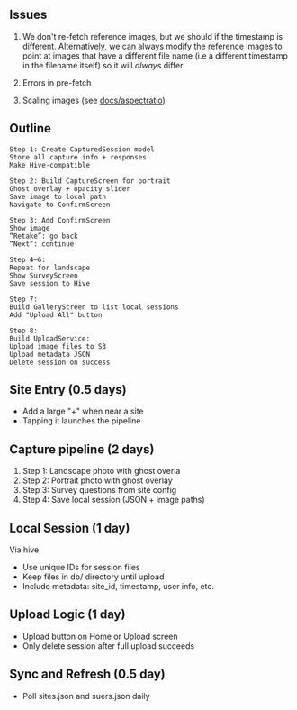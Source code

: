 
## Issues 

1. We don't re-fetch reference images, but we should if the timestamp is different. Alternatively, we can always modify the reference images to point at images that have a different file name (i.e a different timestamp in the filename itself) so it will _always_ differ.

2. Errors in pre-fetch

3. Scaling images (see [docs/aspectratio](./aspectratio.md))


## Outline
```
Step 1: Create CapturedSession model
Store all capture info + responses
Make Hive-compatible

Step 2: Build CaptureScreen for portrait
Ghost overlay + opacity slider
Save image to local path
Navigate to ConfirmScreen

Step 3: Add ConfirmScreen
Show image
“Retake”: go back
“Next”: continue

Step 4–6:
Repeat for landscape
Show SurveyScreen
Save session to Hive

Step 7:
Build GalleryScreen to list local sessions
Add "Upload All" button

Step 8:
Build UploadService:
Upload image files to S3
Upload metadata JSON
Delete session on success
```

## Site Entry (0.5 days)

* Add a large "+" when near a site 
* Tapping it launches the pipeline

## Capture pipeline (2 days)

1. Step 1: Landscape photo with ghost overla
2. Step 2: Portrait photo with ghost overlay
3. Step 3: Survey questions from site config
4. Step 4: Save local session (JSON + image paths)

## Local Session (1 day)

Via hive

* Use unique IDs for session files
* Keep files in db/ directory until upload
* Include metadata: site_id, timestamp, user info, etc.

## Upload Logic (1 day)

* Upload button on Home or Upload screen
* Only delete session after full upload succeeds

## Sync and Refresh (0.5 day)

* Poll sites.json and suers.json daily



